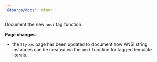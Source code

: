 ```yaml
---
'@tsargp/docs': minor
---
```


Document the new `ansi` tag function.

**Page changes**:

- the `Styles` page has been updated to document how ANSI string instances can be created via the `ansi` function for tagged template literals.

